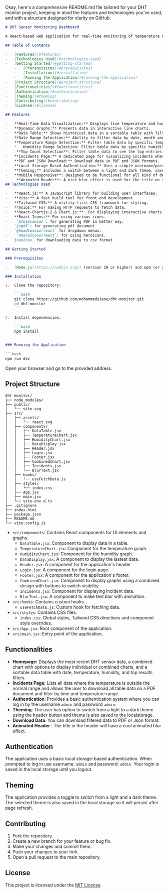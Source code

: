 Okay, here's a comprehensive README.md file tailored for your DHT monitor project, keeping in mind the features and technologies you've used, and with a structure designed for clarity on GitHub.

```markdown
# DHT Sensor Monitoring Dashboard

A React-based web application for real-time monitoring of temperature and humidity data from a DHT sensor. This application features a user-friendly dashboard that displays data in both tabular and graphical formats, along with user authentication and theming options.

## Table of Contents

-   [Features](#features)
-   [Technologies Used](#technologies-used)
-   [Getting Started](#getting-started)
    -   [Prerequisites](#prerequisites)
    -   [Installation](#installation)
    -   [Running the Application](#running-the-application)
-   [Project Structure](#project-structure)
-   [Functionalities](#functionalities)
-   [Authentication](#authentication)
-   [Theming](#theming)
-   [Contributing](#contributing)
-   [License](#license)

## Features

-   **Real-Time Data Visualization:** Displays live temperature and humidity readings.
-   **Dynamic Graphs:** Presents data in interactive line charts.
-   **Data Table:** Shows historical data in a sortable table with filters.
-   **Date Range Selection:** Ability to filter data by date, month and year for graphs and tables.
-   **Temperature Range Selection:** Filter table data by specific temperature range.
    *   Humidity Range Selection: Filter table data by specific humidity range.
-    **Top Count Selection**: Filter table data to see the top entries.
-   **Incidents Page:** A dedicated page for visualizing incidents where the temperature exceeds normal thresholds.
-   **PDF and JSON Download:** Download data in PDF and JSON formats.
-   **Local Storage Based Authentication:** Uses a simple username/password (`admin`/`admin`) for initial access.
-   **Theming:** Includes a switch between a light and dark theme, saved in local storage.
-   **Mobile Responsive**: Designed to be functional for all kind of devices.
-    **Animated Header**: A nice blur effect is used for the title on the header.
## Technologies Used

-   **React.js:** A JavaScript library for building user interfaces.
-   **Vite:** A fast build tool for front-end development.
-   **Tailwind CSS:** A utility-first CSS framework for styling.
-   **Axios:** For making HTTP requests to fetch data.
-   **React-Chartjs-2 & Chart.js:**  For displaying interactive charts.
-   **React-Icons:** For using various icons.
-    `html2canvas`: for generating PDF in better way.
-   `jspdf`: for generating pdf document
-   `@headlessui/react` for dropdown menus.
-    `@heroicons/react`: for using heroicons.
-  `json2csv` for downloading data to csv format

## Getting Started

### Prerequisites

-   [Node.js](https://nodejs.org/) (version 18 or higher) and npm (or yarn) installed.

### Installation

1.  Clone the repository:

    ```bash
    git clone https://github.com/mohammedz1ane/dht-monitor.git
    cd dht-monitor
    ```

2.  Install dependencies:

    ```bash
    npm install
    ```

### Running the Application

```bash
npm run dev
```

Open your browser and go to the provided address.

## Project Structure

```
dht-monitor/
├── node_modules/
├── public/
│   └── vite.svg
├── src/
│   ├── assets/
│   │   └── react.svg
│   ├── components/
│   │   ├── DataTable.jsx
│   │   ├── TemperatureChart.jsx
│   │   ├── HumidityChart.jsx
│   │   ├── DataDisplay.jsx
│   │   ├── Header.jsx
│   │   ├── Login.jsx
│   │   ├── Footer.jsx
│   │   ├── CombinedChart.jsx
│   │   ├── Incidents.jsx
|   |   └── BlurText.jsx
│   ├── hooks/
│   │   └── useFetchData.js
│   ├── styles/
│   │   └── index.css
│   ├── App.jsx
│   ├── main.jsx
│   └── vite-env.d.ts
├── .gitignore
├── index.html
├── package.json
├── README.md
└── vite.config.js
```

*   `src/components`: Contains React components for UI elements and graphs.
    *   `DataTable.jsx`:  Component to display data in a table.
    *   `TemperatureChart.jsx`: Component for the temperature graph.
    *   `HumidityChart.jsx`: Component for the humidity graph.
    *   `DataDisplay.jsx`: A component to display the lastest data.
    *    `Header.jsx`: A component for the application's header
     *   `Login.jsx`: A component for the login page.
    *   `Footer.jsx`: A component for the application's footer.
    *   `CombinedChart.jsx`: Component to display graphs using a combined design with buttons to switch visibility.
     *  `Incidents.jsx`: Component for displaying incident data.
    *  `BlurText.jsx`: A component to make text blur with animation.
*   `src/hooks`: Contains custom hooks.
    *   `useFetchData.js`: Custom hook for fetching data.
*   `src/styles`: Contains CSS files.
    *   `index.css`: Global styles, Tailwind CSS directives and component style overrides.
*   `src/App.jsx`: Root component of the application.
*   `src/main.jsx`: Entry point of the application.

## Functionalities

*   **Homepage:** Displays the most recent DHT sensor data, a combined chart with options to display individual or combined charts, and a sortable data table with date, temperature, humidity, and top results filters.
*   **Incidents Page:** Lists all data where the temperature is outside the normal range and allows the user to download all table data on a PDF document and filter by time and temperature range.
*   **Authentication**: Provides a basic authentication system where you can log in by the username `admin` and password `admin`.
*   **Theming**: The user has option to switch from a light to a dark theme using the header button and theme is also saved to the localstorage.
*  **Download Data**: You can download filtered data to PDF or Json format.
*   **Animated Header** : The title in the header will have a cool animated blur effect.
## Authentication

The application uses a basic local storage-based authentication. When prompted to log in use username: `admin` and password: `admin`. Your login is saved in the local storage until you logout.

## Theming

The application provides a toggle to switch from a light and a dark theme. The selected theme is also saved in the local storage so it will persist after page refresh.

## Contributing

1.  Fork the repository.
2.  Create a new branch for your feature or bug fix.
3.  Make your changes and commit them.
4.  Push your changes to your fork.
5.  Open a pull request to the main repository.

## License

This project is licensed under the [MIT License](LICENSE).
```

